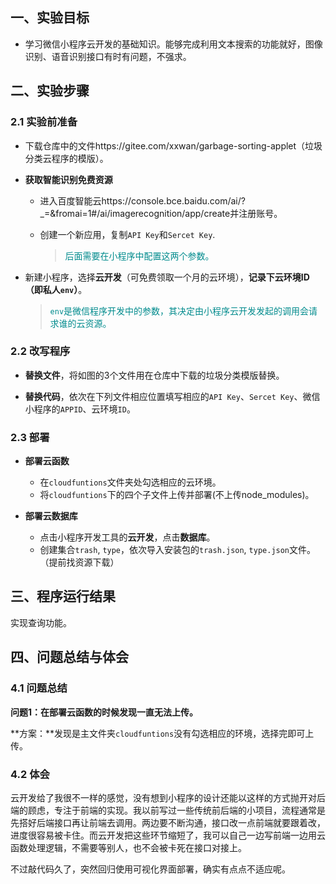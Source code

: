 ## 一、实验目标

- 学习微信小程序云开发的基础知识。能够完成利用文本搜索的功能就好，图像识别、语音识别接口有时有问题，不强求。




## 二、实验步骤

### 2.1 实验前准备

- 下载仓库中的文件https://gitee.com/xxwan/garbage-sorting-applet（垃圾分类云程序的模版）。

- **获取智能识别免费资源**

  - 进入百度智能云https://console.bce.baidu.com/ai/?_=&fromai=1#/ai/imagerecognition/app/create并注册账号。

  - 创建一个新应用，复制`API Key`和`Sercet Key`.

    > <span style="color:#008b8d">后面需要在小程序中配置这两个参数。</span>


- 新建小程序，选择**云开发**（可免费领取一个月的云环境），**记录下云环境ID（即私人`env`）**。

  > <span style="color:#008b8d">`env`是微信程序开发中的参数，其决定由小程序云开发发起的调用会请求谁的云资源。</span>


### 2.2 改写程序

- **替换文件**，将如图的3个文件用在仓库中下载的垃圾分类模版替换。

- **替换代码**，依次在下列文件相应位置填写相应的`API Key`、`Sercet Key`、微信小程序的`APPID`、云环境`ID`。


  
### 2.3 部署

- **部署云函数**
  - 在`cloudfuntions`文件夹处勾选相应的云环境。
  - 将`cloudfuntions`下的四个子文件上传并部署(不上传node_modules)。

- **部署云数据库**
  - 点击小程序开发工具的**云开发**，点击**数据库**。
  - 创建集合`trash`, `type`，依次导入安装包的`trash.json`, `type.json`文件。（提前找资源下载）


## 三、程序运行结果

实现查询功能。


## 四、问题总结与体会

### 4.1 问题总结

**问题1：在部署云函数的时候发现一直无法上传。**

**方案：**发现是主文件夹`cloudfuntions`没有勾选相应的环境，选择完即可上传。

### 4.2 体会

云开发给了我很不一样的感觉，没有想到小程序的设计还能以这样的方式抛开对后端的顾虑，专注于前端的实现。我以前写过一些传统前后端的小项目，流程通常是先搭好后端接口再让前端去调用。两边要不断沟通，接口改一点前端就要跟着改，进度很容易被卡住。而云开发把这些环节缩短了，我可以自己一边写前端一边用云函数处理逻辑，不需要等别人，也不会被卡死在接口对接上。

不过敲代码久了，突然回归使用可视化界面部署，确实有点点不适应呢。
